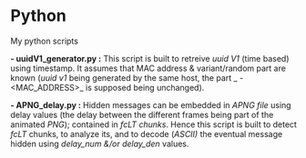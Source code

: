 # Python
My python scripts

**- uuidV1_generator.py :** This script is built to retreive _uuid V1_ (time based) using timestamp. It assumes that MAC address & variant/random part are known (_uuid v1_ being generated by the same host, the part _ <VARIANT> - <MAC_ADDRESS>_ is supposed being unchanged).

**- APNG_delay.py :** Hidden messages can be embedded in _APNG file_ using delay values (the delay between the different frames being part of the animated _PNG_); contained in _fcLT chunks_. Hence this script is built to detect _fcLT_ chunks, to analyze its, and to decode (_ASCII)_ the eventual message hidden using _delay_num &/or delay_den_ values.  
